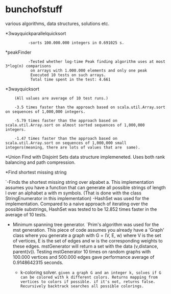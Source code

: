# bunchofstuff
various algorithms, data structures, solutions etc.

*3wayquickparallelquicksort

              -sorts 100.000.000 integers in 0.691025 s.


*peakFinder 

              -Tested whether log-time Peak finding algorithm uses at most 3*log(n) comparisons
               on arrays with 1.000.000 elements and only one peak
               Executed 10 tests on such arrays.
               Total time spent in the test: 4.661
              
              
*3wayquicksort

        (All values are average of 10 test runs.)
        
        -3.5 times faster than the approach based on scala.util.Array.sort on sequences of 1,000,000 integers.
        
        -5.79 times faster than the approach based on scala.util.Array.sort on almost sorted sequences of 1,000,000 integers.
        
        -1.47 times faster than the approach based on scala.util.Array.sort on sequences of 1,000,000 small integers(meaning, there are lots of values that are  same).

         
*Union Find with Disjoint Sets data structure implemeneted. Uses both rank balancing and path compression.

*Find shortest missing string    

  `-Finds the shortest missing string over alpabet a. This implementation assumes you have a function that can generate all possible strings of length l over an alphabet a with m symbols. (That is done with the class StringEnumerator in this implementation) 
  -HashSet was used for the implementation. Compared to a naive approach of iterating over the possible substrings, HashSet was tested to be 12.852 times faster in the average of 10 tests.

* Minimum spanning tree generator.
  `Prim's algorithm was used for the mst generation. This piece of code assumes you already have a 'Graph' class where you generate a graph with G = (V, E, w) where V is the set of vertices, E is the set of edges and w is the corresponding weights to these edges. mstGenerator will return a set with the data (v,distance, parent(v)). Testing mstGenerator 10 times on random graphs with 100.000 vertices and 500.000 edges gave performance average of 0.9148642315 seconds. 
  
  
  * k-coloring solver. 
 `given a graph G and an integer k, solves if G can be colored with k different colors. Returns mapping from vertices to colors if possible. if it's not, returns false. Recursively backtrack searches all possible colorings. `
